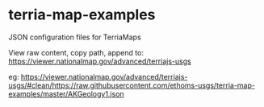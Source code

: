 # terria-map-examples
JSON configuration files for TerriaMaps

View raw content, copy path, append to:
https://viewer.nationalmap.gov/advanced/terriajs-usgs

eg: https://viewer.nationalmap.gov/advanced/terriajs-usgs/#clean/https://raw.githubusercontent.com/ethoms-usgs/terria-map-examples/master/AKGeology1.json
